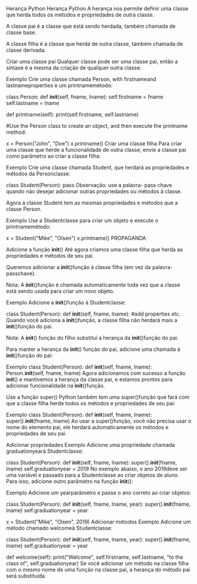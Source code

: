 Herança Python
Herança Python
A herança nos permite definir uma classe que herda todos os métodos e propriedades de outra classe.

A classe pai é a classe que está sendo herdada, também chamada de classe base.

A classe filha é a classe que herda de outra classe, também chamada de classe derivada.

Criar uma classe pai
Qualquer classe pode ser uma classe pai, então a sintaxe é a mesma da criação de qualquer outra classe:

Exemplo
Crie uma classe chamada Person, with firstnameand lastnameproperties e um printnamemétodo:

class Person:
  def __init__(self, fname, lname):
    self.firstname = fname
    self.lastname = lname

  def printname(self):
    print(self.firstname, self.lastname)

#Use the Person class to create an object, and then execute the printname method:

x = Person("John", "Doe")
x.printname()
Criar uma classe filha
Para criar uma classe que herde a funcionalidade de outra classe, envie a classe pai como parâmetro ao criar a classe filha:

Exemplo
Crie uma classe chamada Student, que herdará as propriedades e métodos da Personclasse:

class Student(Person):
  pass
Observação: use a palavra- pass chave quando não desejar adicionar outras propriedades ou métodos à classe.

Agora a classe Student tem as mesmas propriedades e métodos que a classe Person.

Exemplo
Use a Studentclasse para criar um objeto e execute o printnamemétodo:

x = Student("Mike", "Olsen")
x.printname()
PROPAGANDA

Adicione a função __init__()
Até agora criamos uma classe filha que herda as propriedades e métodos de seu pai.

Queremos adicionar a __init__()função à classe filha (em vez da palavra- passchave).

Nota: A __init__()função é chamada automaticamente toda vez que a classe está sendo usada para criar um novo objeto.

Exemplo
Adicione a __init__()função à Studentclasse:

class Student(Person):
  def __init__(self, fname, lname):
    #add properties etc.
Quando você adiciona a __init__()função, a classe filha não herdará mais a __init__()função do pai.

Nota: A __init__() função do filho substitui a herança da __init__()função do pai.

Para manter a herança da __init__() função do pai, adicione uma chamada à __init__()função do pai:

Exemplo
class Student(Person):
  def __init__(self, fname, lname):
    Person.__init__(self, fname, lname)
Agora adicionamos com sucesso a função __init__() e mantivemos a herança da classe pai, e estamos prontos para adicionar funcionalidade na __init__()função.

Use a função super()
Python também tem uma super()função que fará com que a classe filha herde todos os métodos e propriedades de seu pai:

Exemplo
class Student(Person):
  def __init__(self, fname, lname):
    super().__init__(fname, lname)
Ao usar a super()função, você não precisa usar o nome do elemento pai, ele herdará automaticamente os métodos e propriedades de seu pai.

Adicionar propriedades
Exemplo
Adicione uma propriedade chamada graduationyearà Studentclasse:

class Student(Person):
  def __init__(self, fname, lname):
    super().__init__(fname, lname)
    self.graduationyear = 2019
No exemplo abaixo, o ano 2019deve ser uma variável e passado para a Studentclasse ao criar objetos de aluno. Para isso, adicione outro parâmetro na função __init__():

Exemplo
Adicione um yearparâmetro e passe o ano correto ao criar objetos:

class Student(Person):
  def __init__(self, fname, lname, year):
    super().__init__(fname, lname)
    self.graduationyear = year

x = Student("Mike", "Olsen", 2019)
Adicionar métodos
Exemplo
Adicione um método chamado welcomeà Studentclasse:

class Student(Person):
  def __init__(self, fname, lname, year):
    super().__init__(fname, lname)
    self.graduationyear = year

  def welcome(self):
    print("Welcome", self.firstname, self.lastname, "to the class of", self.graduationyear)
Se você adicionar um método na classe filha com o mesmo nome de uma função na classe pai, a herança do método pai será substituída.